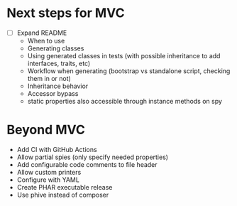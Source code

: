 # Next steps for MVC

- [ ] Expand README
   - When to use
   - Generating classes
   - Using generated classes in tests (with possible inheritance to add
	   interfaces, traits, etc)
    - Workflow when generating (bootstrap vs standalone script, checking
		them in or not)
	- Inheritance behavior
	- Accessor bypass
	- static properties also accessible through instance methods on spy

# Beyond MVC
- Add CI with GitHub Actions
- Allow partial spies (only specify needed properties)
- Add configurable code comments to file header
- Allow custom printers
- Configure with YAML
- Create PHAR executable release
- Use phive instead of composer

